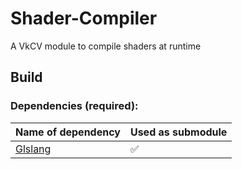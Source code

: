 # Shader-Compiler

A VkCV module to compile shaders at runtime

## Build

### Dependencies (required):

| Name of dependency | Used as submodule |
|----------------------------------------------------|---|
| [Glslang](https://github.com/KhronosGroup/glslang/)   | ✅ |
